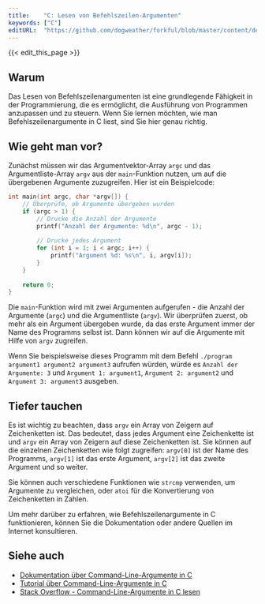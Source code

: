 ```yaml
---
title:    "C: Lesen von Befehlszeilen-Argumenten"
keywords: ["C"]
editURL:  "https://github.com/dogweather/forkful/blob/master/content/de/c/reading-command-line-arguments.md"
---
```


{{< edit_this_page >}}

## Warum

Das Lesen von Befehlszeilenargumenten ist eine grundlegende Fähigkeit in der Programmierung, die es ermöglicht, die Ausführung von Programmen anzupassen und zu steuern. Wenn Sie lernen möchten, wie man Befehlszeilenargumente in C liest, sind Sie hier genau richtig.

## Wie geht man vor?

Zunächst müssen wir das Argumentvektor-Array `argc` und das Argumentliste-Array `argv` aus der `main`-Funktion nutzen, um auf die übergebenen Argumente zuzugreifen. Hier ist ein Beispielcode:

```C
int main(int argc, char *argv[]) {
    // Überprüfe, ob Argumente übergeben wurden
    if (argc > 1) {
        // Drucke die Anzahl der Argumente
        printf("Anzahl der Argumente: %d\n", argc - 1);
        
        // Drucke jedes Argument
        for (int i = 1; i < argc; i++) {
            printf("Argument %d: %s\n", i, argv[i]);
        }
    }
    
    return 0;
}
```

Die `main`-Funktion wird mit zwei Argumenten aufgerufen - die Anzahl der Argumente (`argc`) und die Argumentliste (`argv`). Wir überprüfen zuerst, ob mehr als ein Argument übergeben wurde, da das erste Argument immer der Name des Programms selbst ist. Dann können wir auf die Argumente mit Hilfe von `argv` zugreifen.

Wenn Sie beispielsweise dieses Programm mit dem Befehl `./program argument1 argument2 argument3` aufrufen würden, würde es `Anzahl der Argumente: 3` und `Argument 1: argument1`, `Argument 2: argument2` und `Argument 3: argument3` ausgeben.

## Tiefer tauchen

Es ist wichtig zu beachten, dass `argv` ein Array von Zeigern auf Zeichenketten ist. Das bedeutet, dass jedes Argument eine Zeichenkette ist und `argv` ein Array von Zeigern auf diese Zeichenketten ist. Sie können auf die einzelnen Zeichenketten wie folgt zugreifen: `argv[0]` ist der Name des Programms, `argv[1]` ist das erste Argument, `argv[2]` ist das zweite Argument und so weiter.

Sie können auch verschiedene Funktionen wie `strcmp` verwenden, um Argumente zu vergleichen, oder `atoi` für die Konvertierung von Zeichenketten in Zahlen.

Um mehr darüber zu erfahren, wie Befehlszeilenargumente in C funktionieren, können Sie die Dokumentation oder andere Quellen im Internet konsultieren.

## Siehe auch

- [Dokumentation über Command-Line-Argumente in C](https://en.cppreference.com/w/c/language/main_function)
- [Tutorial über Command-Line-Argumente in C](https://www.programiz.com/c-programming/c-command-line-arguments)
- [Stack Overflow - Command-Line-Argumente in C lesen](https://stackoverflow.com/questions/3024197/reading-command-line-arguments-in-c)